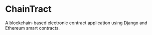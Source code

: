 # ChainTract
A blockchain-based electronic contract application using Django and Ethereum smart contracts.
